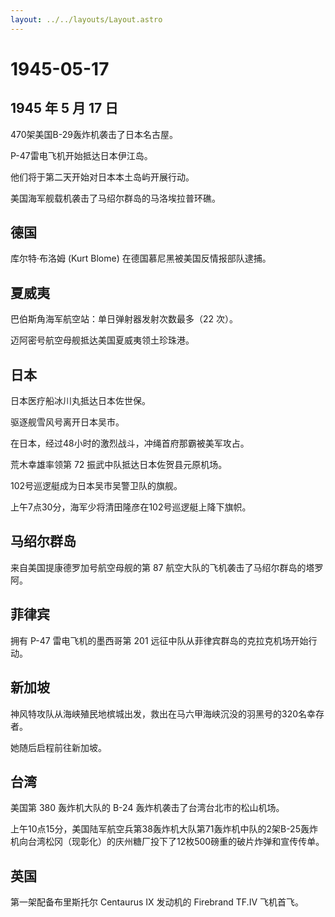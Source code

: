 ```yaml
---
layout: ../../layouts/Layout.astro
---
```


# 1945-05-17

## 1945 年 5 月 17 日

470架美国B-29轰炸机袭击了日本名古屋。

P-47雷电飞机开始抵达日本伊江岛。

他们将于第二天开始对日本本土岛屿开展行动。

美国海军舰载机袭击了马绍尔群岛的马洛埃拉普环礁。

## 德国

库尔特·布洛姆 (Kurt Blome) 在德国慕尼黑被美国反情报部队逮捕。

## 夏威夷

巴伯斯角海军航空站：单日弹射器发射次数最多（22 次）。

迈阿密号航空母舰抵达美国夏威夷领土珍珠港。

## 日本

日本医疗船冰川丸抵达日本佐世保。

驱逐舰雪风号离开日本吴市。

在日本，经过48小时的激烈战斗，冲绳首府那霸被美军攻占。

荒木幸雄率领第 72 振武中队抵达日本佐贺县元原机场。

102号巡逻艇成为日本吴市吴警卫队的旗舰。

上午7点30分，海军少将清田隆彦在102号巡逻艇上降下旗帜。

## 马绍尔群岛

来自美国提康德罗加号航空母舰的第 87
航空大队的飞机袭击了马绍尔群岛的塔罗阿。

## 菲律宾

拥有 P-47 雷电飞机的墨西哥第 201
远征中队从菲律宾群岛的克拉克机场开始行动。

## 新加坡

神风特攻队从海峡殖民地槟城出发，救出在马六甲海峡沉没的羽黑号的320名幸存者。

她随后启程前往新加坡。

## 台湾

美国第 380 轰炸机大队的 B-24 轰炸机袭击了台湾台北市的松山机场。

上午10点15分，美国陆军航空兵第38轰炸机大队第71轰炸机中队的2架B-25轰炸机向台湾松冈（现彰化）的庆州糖厂投下了12枚500磅重的破片炸弹和宣传传单。

## 英国

第一架配备布里斯托尔 Centaurus IX 发动机的 Firebrand TF.IV 飞机首飞。